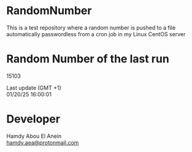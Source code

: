 # RandomNumber    
This is a test repository where a random number is pushed to a file automatically passwordless from a cron job in my Linux CentOS server    
# Random Number of the last run   
15103
      
Last update (GMT +1)    
01/20/25 16:00:01
# Developer    
Hamdy Abou El Anein   
hamdy.aea@protonmail.com

